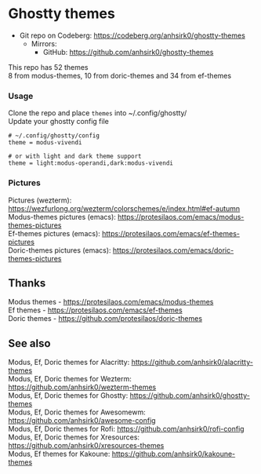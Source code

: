 # Ghostty themes

+ Git repo on Codeberg: <https://codeberg.org/anhsirk0/ghostty-themes>
  - Mirrors:
    + GitHub: <https://github.com/anhsirk0/ghostty-themes>


This repo has 52 themes  
8 from modus-themes, 10 from doric-themes and 34 from ef-themes  


### Usage
Clone the repo and place `themes` into ~/.config/ghostty/  
Update your ghostty config file
```text
# ~/.config/ghostty/config
theme = modus-vivendi

# or with light and dark theme support
theme = light:modus-operandi,dark:modus-vivendi
```

### Pictures
Pictures (wezterm): https://wezfurlong.org/wezterm/colorschemes/e/index.html#ef-autumn  
Modus-themes pictures (emacs): https://protesilaos.com/emacs/modus-themes-pictures  
Ef-themes pictures (emacs): https://protesilaos.com/emacs/ef-themes-pictures  
Doric-themes pictures (emacs): https://protesilaos.com/emacs/doric-themes-pictures  

## Thanks
Modus themes - https://protesilaos.com/emacs/modus-themes  
Ef themes - https://protesilaos.com/emacs/ef-themes  
Doric themes - https://github.com/protesilaos/doric-themes  

## See also
Modus, Ef, Doric themes for Alacritty: https://github.com/anhsirk0/alacritty-themes  
Modus, Ef, Doric themes for Wezterm: https://github.com/anhsirk0/wezterm-themes  
Modus, Ef, Doric themes for Ghostty: https://github.com/anhsirk0/ghostty-themes  
Modus, Ef, Doric themes for Awesomewm: https://github.com/anhsirk0/awesome-config  
Modus, Ef, Doric themes for Rofi: https://github.com/anhsirk0/rofi-config  
Modus, Ef, Doric themes for Xresources: https://github.com/anhsirk0/xresources-themes  
Modus, Ef themes for Kakoune: https://github.com/anhsirk0/kakoune-themes  
